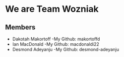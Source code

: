 # We are Team Wozniak

## Members
- Dakotah Makortoff
	-My Github: makortoffd
- Ian MacDonald
	-My Github: macdonaldi22
- Desmond Adeyanju
	-My Github: desmond-adeyanju

